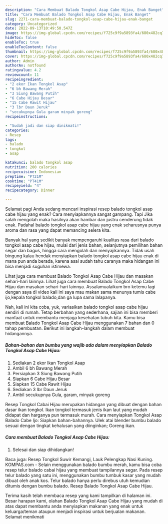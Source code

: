 ```yaml
---
description: "Cara Membuat Balado Tongkol Asap Cabe Hijau, Enak Banget"
title: "Cara Membuat Balado Tongkol Asap Cabe Hijau, Enak Banget"
slug: 2271-cara-membuat-balado-tongkol-asap-cabe-hijau-enak-banget
category: Uncategorized
date: 2022-09-13T10:49:50.547Z
image: https://img-global.cpcdn.com/recipes/f725c9f9a5893fa4/680x482cq70/balado-tongkol-asap-cabe-hijau-foto-resep-utama.jpg
hideToc: false
enableToc: true
enableTocContent: false
thumbnail: https://img-global.cpcdn.com/recipes/f725c9f9a5893fa4/680x482cq70/balado-tongkol-asap-cabe-hijau-foto-resep-utama.jpg
cover: https://img-global.cpcdn.com/recipes/f725c9f9a5893fa4/680x482cq70/balado-tongkol-asap-cabe-hijau-foto-resep-utama.jpg
author: Admin
authorAv: notfound
ratingvalue: 4.2
reviewcount: 11
recipeingredient:
- "2 ekor Ikan Tongkol Asap"
- "6 bh Bawang Merah"
- "3 Siung Bawang Putih"
- "6 Cabe Hijau Besar"
- "15 Cabe Rawit Hijau"
- "3 lbr Daun Jeruk"
- "secukupnya Gula garam minyak goreng"
recipeinstructions:

- "Sudah jadi dan siap dinikmati!"
categories:
- Resep
tags:
- balado
- tongkol
- asap

katakunci: balado tongkol asap 
nutrition: 200 calories
recipecuisine: Indonesian
preptime: "PT21M"
cooktime: "PT41M"
recipeyield: "4"
recipecategory: Dinner

---
```



Selamat pagi Anda sedang mencari inspirasi resep balado tongkol asap cabe hijau yang enak? Cara menyiapkannya sangat gampang. Tapi Jika salah mengolah maka hasilnya akan hambar dan justru cenderung tidak enak. Padahal balado tongkol asap cabe hijau yang enak seharusnya punya aroma dan rasa yang dapat memancing selera kita.


Banyak hal yang sedikit banyak mempengaruhi kualitas rasa dari balado tongkol asap cabe hijau, mulai dari jenis bahan, selanjutnya pemilihan bahan segar dan bagus, hingga cara mengolah dan menyajikannya. Tidak usah bingung kalau hendak menyiapkan balado tongkol asap cabe hijau enak di mana pun anda berada, karena asal sudah tahu caranya maka hidangan ini bisa menjadi suguhan istimewa.

Lihat juga cara membuat Balado Tongkol Asap Cabe Hijau dan masakan sehari-hari lainnya. Lihat juga cara membuat Balado Tongkol Asap Cabe Hijau dan masakan sehari-hari lainnya. Assalamualaikum bro ketemu lagi dengan saya di video kali ini saya mau makan sama menunya tumis cabe ijo,kepala tongkol balado,dan ga lupa sama lalapanya.


Nah, kali ini kita coba, yuk, variasikan balado tongkol asap cabe hijau sendiri di rumah. Tetap berbahan yang sederhana, sajian ini bisa memberi manfaat untuk membantu menjaga kesehatan tubuh kita. Kamu bisa membuat Balado Tongkol Asap Cabe Hijau menggunakan 7 bahan dan 0 tahap pembuatan. Berikut ini langkah-langkah dalam membuat hidangannya.

<!--inarticleads1-->

##### Bahan-bahan dan bumbu yang wajib ada dalam menyiapkan Balado Tongkol Asap Cabe Hijau:

1. Sediakan 2 ekor Ikan Tongkol Asap
1. Ambil 6 bh Bawang Merah
1. Persiapkan 3 Siung Bawang Putih
1. Siapkan 6 Cabe Hijau Besar
1. Siapkan 15 Cabe Rawit Hijau
1. Sediakan 3 lbr Daun Jeruk
1. Ambil secukupnya Gula, garam, minyak goreng


Resep Tongkol Cabai Hijau merupakan hidangan yang dibuat dengan bahan dasar ikan tongkol. Ikan tongkol termasuk jenis ikan laut yang mudah didapat dan harganya pun termasuk murah. Cara menyiapkan Tongkol Asap Balado Cabe Ijo: Siapkan bahan-bahannya. Ulek atai blender bumbu balado sesuai dengan tingkat kehalusan yang diinginkan; Goreng ikan. 

<!--inarticleads2-->

##### Cara membuat Balado Tongkol Asap Cabe Hijau:


1. Selesai dan siap dihidangkan!

Baca juga: Resep Tongkol Suwir Kemangi, Lauk Pelengkap Nasi Kuning. KOMPAS.com - Selain menggunakan balado bumbu merah, kamu bisa coba resep telur balado cabai hijau yang membuat tampilannya segar. Pada resep telur balado yang satu ini, menggunakan bumbu tumbuk kasar yang mudah dibuat oleh anak kos. Telur balado hanya perlu direbus utuh kemudian ditumis dengan bumbu balado. Resep Balado Tongkol Asap Cabe Hijau. 

Terima kasih telah membaca resep yang kami tampilkan di halaman ini. Besar harapan kami, olahan Balado Tongkol Asap Cabe Hijau yang mudah di atas dapat membantu anda menyiapkan makanan yang enak untuk keluarga/teman ataupun menjadi inspirasi untuk berjualan makanan. Selamat menikmati
